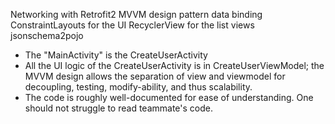 Networking with Retrofit2
MVVM design pattern
data binding
ConstraintLayouts for the UI
RecyclerView for the list views
jsonschema2pojo

* The "MainActivity" is the CreateUserActivity
* All the UI logic of the CreateUserActivity is in CreateUserViewModel;
  the MVVM design allows the separation of view and viewmodel for
  decoupling, testing, modify-ability, and thus scalability.
* The code is roughly well-documented for ease of understanding.
  One should not struggle to read teammate's code.

